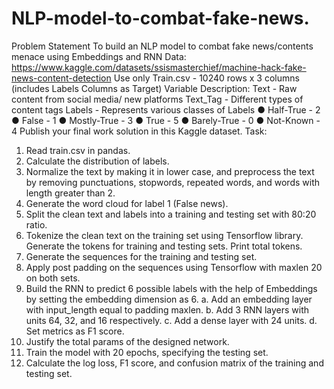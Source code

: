 # NLP-model-to-combat-fake-news.

Problem Statement
To build an NLP model to combat fake news/contents menace using Embeddings and RNN
Data:
https://www.kaggle.com/datasets/ssismasterchief/machine-hack-fake-news-content-detection
Use only Train.csv - 10240 rows x 3 columns (includes Labels Columns as Target)
Variable Description:
Text - Raw content from social media/ new platforms
Text_Tag - Different types of content tags
Labels - Represents various classes of Labels
● Half-True - 2
● False - 1
● Mostly-True - 3
● True - 5
● Barely-True - 0
● Not-Known - 4
Publish your final work solution in this Kaggle dataset.
Task:
1. Read train.csv in pandas.
2. Calculate the distribution of labels.
3. Normalize the text by making it in lower case, and preprocess the text by removing
punctuations, stopwords, repeated words, and words with length greater than 2.
4. Generate the word cloud for label 1 (False news).
5. Split the clean text and labels into a training and testing set with 80:20 ratio.
6. Tokenize the clean text on the training set using Tensorflow library. Generate the tokens
for training and testing sets. Print total tokens.
7. Generate the sequences for the training and testing set.
8. Apply post padding on the sequences using Tensorflow with maxlen 20 on both sets.
9. Build the RNN to predict 6 possible labels with the help of Embeddings by setting the
embedding dimension as 6.
a. Add an embedding layer with input_length equal to padding maxlen.
b. Add 3 RNN layers with units 64, 32, and 16 respectively.
c. Add a dense layer with 24 units.
d. Set metrics as F1 score.
10. Justify the total params of the designed network.
11. Train the model with 20 epochs, specifying the testing set.
12. Calculate the log loss, F1 score, and confusion matrix of the training and testing set.
